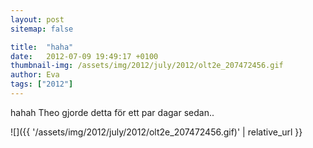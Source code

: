 ```yaml
---
layout: post
sitemap: false

title:  "haha"
date:   2012-07-09 19:49:17 +0100
thumbnail-img: /assets/img/2012/july/2012/olt2e_207472456.gif
author: Eva
tags: ["2012"]
---
```


hahah Theo gjorde detta för ett par dagar sedan..

![]({{ '/assets/img/2012/july/2012/olt2e_207472456.gif)'  | relative_url }}

